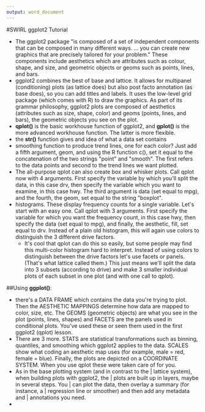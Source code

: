 ```yaml
---
output: word_document
---
```

#SWIRL ggplot2 Tutorial 

* The ggplot2 package "is composed of a set of independent components that can be composed in many different ways. ... you can create new graphics that are precisely tailored for your problem." These components include aesthetics which are attributes such as colour, shape, and size, and geometric objects or geoms such as points, lines, and bars.
* ggplot2 combines the best of base and lattice. It allows for multipanel (conditioning) plots (as lattice does) but also post facto annotation (as base does), so you can add titles and labels. It uses the low-level grid package (which comes with R) to draw the graphics. As part of its grammar philosophy, ggplot2 plots are composed of aesthetics (attributes such as size, shape, color) and geoms (points, lines, and bars), the geometric objects you see on the plot.
* **qplot()** is the basic workhouse function of ggplot2, and **gplot()** is the more advanced workhouse function. The latter is more flexible. 
* the **str()** function gives and idea of what a data set contains
* smoothing function to produce trend lines, one for each color? Just add a fifth argument, geom, and using the R function c(), set it equal to the concatenation of the two strings "point" and "smooth". The first refers to the data points and second to the trend lines we want plotted.
* The all-purpose qplot can also create box and whisker plots.  Call qplot now with 4 arguments. First specify the variable by which you'll split the data, in this case drv, then specify the variable which you want to examine, in this case hwy. The third argument is data (set equal to mpg), and the fourth, the geom, set equal to the string "boxplot".
* histograms. These display frequency counts for a single variable. Let's start with an easy one. Call qplot with 3 arguments. First specify the variable for
which you want the frequency count, in this case hwy, then specify the data (set equal to mpg), and finally, the aesthetic, fill, set equal to drv. Instead of a plain old histogram, this will again use colors to distinguish the 3 different drive factors.
	+ It's cool that qplot can do this so easily, but some people may find this multi-color histogram hard to interpret. Instead of using colors to distinguish between the drive factors let's use facets or panels. (That's what lattice called them.) This just means we'll split the data into 3 subsets (according to drive) and make 3 smaller individual plots of each subset in one plot (and with one call to qplot).

##Using **ggplot()**:
* there's a DATA FRAME which contains the data you're trying to plot. Then the AESTHETIC MAPPINGS determine how data are mapped to color, size, etc. The GEOMS (geometric objects) are what you see in the plot
(points, lines, shapes) and FACETS are the panels used in conditional plots. You've used these or seen them used in the first ggplot2 (qplot) lesson.
* There are 3 more. STATS are statistical transformations such as binning, quantiles, and smoothing which ggplot2 applies to the data. SCALES show what coding an aesthetic map uses (for example, male = red, female = blue). Finally, the plots are depicted on a COORDINATE SYSTEM. When you use qplot these were taken care of for you.
* As in the base plotting system (and in contrast to the
| lattice system), when building plots with ggplot2, the
| plots are built up in layers, maybe in several steps. You
| can plot the data, then overlay a summary (for instance, a
| regression line or smoother) and then add any metadata and
| annotations you need.
* 
	
